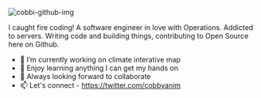 ![cobbi-github-img](https://user-images.githubusercontent.com/39762158/227945360-87fccf8e-2862-4648-b3e7-2995707475bf.png)

I caught fire coding! A software engineer in love with Operations. Addicted to servers.
Writing code and building things, contributing to Open Source here on Github.

- 🔭 I’m currently working on climate interative map
- 🌱 Enjoy learning anything I can get my hands on
- 👯 Always looking forward to collaborate
- 📫 Let's connect - https://twitter.com/cobbyanim

